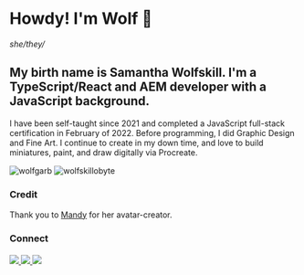 # Howdy! I'm Wolf 🐺 
_she/they/_

## My birth name is Samantha Wolfskill. I'm a TypeScript/React and AEM developer with a JavaScript background. 

I have been self-taught since 2021 and completed a JavaScript full-stack certification in February of 2022. Before programming, I did Graphic Design and Fine Art. I continue to create in my down time, and love to build miniatures, paint, and draw digitally via Procreate.

<img align="center" src="https://github-readme-stats.vercel.app/api?username=wolfskillobyte&show_icons=true&locale=en&theme=dark" alt="wolfgarb" />

<img align="center" src="https://github-readme-stats.vercel.app/api/top-langs?username=wolfskillobyte&show_icons=true&locale=en&layout=compact&theme=dark" alt="wolfskillobyte" />

### Credit
Thank you to [Mandy](https://ummmmandy.tumblr.com/) for her avatar-creator. 

### Connect
####
<a href="mailto:sraewolfskill@gmail.com">
  <img src="https://img.shields.io/badge/Gmail-D14836?style=for-the-badge&logo=gmail&logoColor=white" />
 </a>
<a href="https://www.linkedin.com/in/srwolfskill">
  <img src="https://img.shields.io/badge/LinkedIn-0077B5?style=for-the-badge&logo=linkedin&logoColor=white" />
 </a>
<a href

![](https://dcbadge.vercel.app/api/shield/746823093468790785?compact=true)



